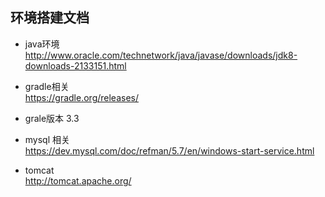 ## 环境搭建文档
- java环境  http://www.oracle.com/technetwork/java/javase/downloads/jdk8-downloads-2133151.html

- gradle相关   
https://gradle.org/releases/
- grale版本 3.3

- mysql 相关  
 https://dev.mysql.com/doc/refman/5.7/en/windows-start-service.html

- tomcat  
http://tomcat.apache.org/